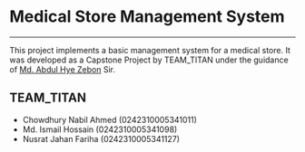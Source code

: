 # Medical Store Management System

---

This project implements a basic management system for a medical store. It was developed as a Capstone Project by TEAM_TITAN under the guidance of [Md. Abdul Hye Zebon](https://faculty.daffodilvarsity.edu.bd/profile/swe/zebon.html) Sir.

## TEAM_TITAN

- Chowdhury Nabil Ahmed (0242310005341011)
- Md. Ismail Hossain (0242310005341098)
- Nusrat Jahan Fariha (0242310005341127)
